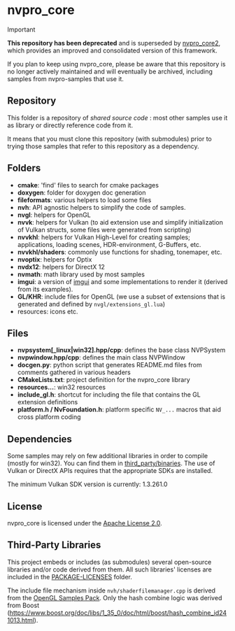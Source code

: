 # nvpro_core

> [!IMPORTANT]
> **This repository has been deprecated** and is superseded by [nvpro_core2](https://github.com/nvpro-samples/nvpro_core2),
> which provides an improved and consolidated version of this framework.
>
> If you plan to keep using nvpro_core, please be aware that this repository is 
> no longer actively maintained and will eventually be archived, including samples
> from nvpro-samples that use it.

## Repository
This folder is a repository of *shared source code* : most other samples use it as library or directly reference code from it.

It means that you must clone this repository (with submodules) prior to trying those samples that refer to this repository as a dependency.

## Folders
* **cmake**: 'find' files to search for cmake packages
* **doxygen**: folder for doxygen doc generation
* **fileformats**: various helpers to load some files
* **nvh**: API agnostic helpers to simplify the code of samples.
* **nvgl**: helpers for OpenGL
* **nvvk**: helpers for Vulkan (to aid extension use and simplify initialization of Vulkan structs, some files were generated from scripting)
* **nvvkhl**: helpers for Vulkan High-Level for creating samples; applications, loading scenes, HDR-environment, G-Buffers, etc.
* **nvvkhl/shaders**: commonly use functions for shading, tonemaper, etc.
* **nvoptix**: helpers for Optix
* **nvdx12**: helpers for DirectX 12
* **nvmath**: math library used by most samples
* **imgui**: a version of [imgui](https://github.com/ocornut/imgui) and some implementations to render it (derived from its examples).
* **GL/KHR**: include files for OpenGL (we use a subset of extensions that is generated and defined by `nvgl/extensions_gl.lua`)
* resources: icons etc.

## Files
* **nvpsystem\[_linux|win32\].hpp/cpp**: defines the base class NVPSystem
* **nvpwindow.hpp/cpp**: defines the main class NVPWindow
* **docgen.py**: python script that generates README.md files from comments gathered in various headers
* **CMakeLists.txt**: project definition for the nvpro_core library
* **resources...**: win32 resources
* **include_gl.h**: shortcut for including the file that contains the GL extension definitions
* **platform.h / NvFoundation.h**: platform specific `NV_...` macros that aid cross platform coding

## Dependencies
Some samples may rely on few additional libraries in order to compile (mostly for win32). You can find them in [third_party/binaries](https://github.com/nvpro-samples/third_party_binaries). The use of Vulkan or DirectX APIs requires that the appropriate SDKs are installed.

The minimum Vulkan SDK version is currently: 1.3.261.0

## License
nvpro_core is licensed under the [Apache License 2.0](LICENSE).

## Third-Party Libraries
This project embeds or includes (as submodules) several open-source libraries
and/or code derived from them. All such libraries' licenses are included in the
[PACKAGE-LICENSES](PACKAGE-LICENSES) folder.

The include file mechanism inside `nvh/shaderfilemanager.cpp` is derived from
the [OpenGL Samples Pack](https://github.com/g-truc/ogl-samples). Only the hash
combine logic was derived from Boost (https://www.boost.org/doc/libs/1_35_0/doc/html/boost/hash_combine_id241013.html).
